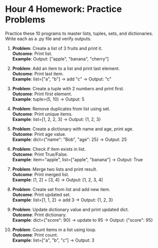# Hour 4 Homework: Practice Problems

Practice these 10 programs to master lists, tuples, sets, and dictionaries. Write each as a .py file and verify outputs.

1. **Problem**: Create a list of 3 fruits and print it.  
   **Outcome**: Print list.  
   **Example**: Output: ["apple", "banana", "cherry"]

2. **Problem**: Add an item to a list and print last element.  
   **Outcome**: Print last item.  
   **Example**: list=["a", "b"] → add "c" → Output: "c"

3. **Problem**: Create a tuple with 2 numbers and print first.  
   **Outcome**: Print first element.  
   **Example**: tuple=(5, 10) → Output: 5

4. **Problem**: Remove duplicates from list using set.  
   **Outcome**: Print unique items.  
   **Example**: list=[1, 2, 2, 3] → Output: {1, 2, 3}

5. **Problem**: Create a dictionary with name and age, print age.  
   **Outcome**: Print age value.  
   **Example**: dict={"name": "Bob", "age": 25} → Output: 25

6. **Problem**: Check if item exists in list.  
   **Outcome**: Print True/False.  
   **Example**: item="apple", list=["apple", "banana"] → Output: True

7. **Problem**: Merge two lists and print result.  
   **Outcome**: Print merged list.  
   **Example**: [1, 2] + [3, 4] → Output: [1, 2, 3, 4]

8. **Problem**: Create set from list and add new item.  
   **Outcome**: Print updated set.  
   **Example**: list=[1, 1, 2] → add 3 → Output: {1, 2, 3}

9. **Problem**: Update dictionary value and print updated dict.  
   **Outcome**: Print dictionary.  
   **Example**: dict={"score": 90} → update to 95 → Output: {"score": 95}

10. **Problem**: Count items in a list using loop.  
    **Outcome**: Print count.  
    **Example**: list=["a", "b", "c"] → Output: 3